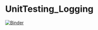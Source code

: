 # UnitTesting_Logging
[![Binder](https://mybinder.org/badge_logo.svg)](https://mybinder.org/v2/gh/beckceline/UnitTesting_Logging/tree/main/HEAD)

